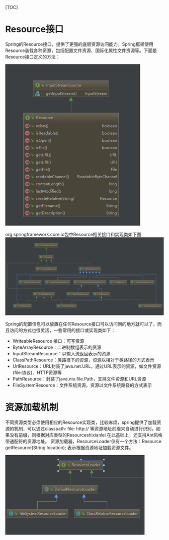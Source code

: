 [TOC]
# Resource接口
Spring的Resource接口，提供了更强的底层资源访问能力。Spring框架使用Resource装载各种资源，包括配置文件资源、国际化属性文件资源等。下面是Resource接口定义的方法：

![Aaron Swartz](https://github.com/mistifler/Notes/blob/master/pictures/springboot-ref/springboot-resource/ResourceMethod.png)

org.springframework.core.io包中Resource相关接口和实现类如下图
![Aaron Swartz](https://github.com/mistifler/Notes/blob/master/pictures/springboot-ref/springboot-resource/ResourceInterface.png)

Spring的配置信息可以放置在任何Resource接口可以访问到的地方就可以了，而且访问的方式也很灵活，一些常用的接口或实现类如下：
* WriteableResource 接口：可写资源
* ByteArrayResource：二进制数组表示的资源
* InputStreamResource：以输入流返回表示的资源
* ClassPathResource：类路径下的资源，资源以相对于类路径的方式表示
* UrlResource：URL封装了java.net.URL，通过URL表示的资源，如文件资源(file:协议)、HTTP资源等
* PathResource：封装了java.nio.file.Path，支持文件资源和URL资源
* FileSystemResource：文件系统资源，资源以文件系统路径的方式表示

# 资源加载机制
不同资源类型必须使用相应的Resource实现类，比较麻烦，spring提供了加载资源的机制，可以通过classpath: file: http://  等资源地址前缀来自动进行识别，如果没有前缀，则根据对应类型的Resourceshixianlei 在此基础上，还支持Ant风格带通配符的资源地址。
资源加载器，ResourceLoader仅有一个方法：Resource getResource(String location); 表示根据资源地址加载资源文件。

![Aaron Swartz](https://github.com/mistifler/Notes/blob/master/pictures/springboot-ref/springboot-resource/ResourceLoader.png)

